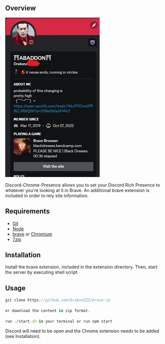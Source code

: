 ## Overview
![](https://github.com/DrakonZZZ/brave-rpc/blob/1e2e6200d44335d78ff252f1eee83c3c089679bd/Active%20RPC%20image.jpg)

Discord-Chrome-Presence allows you to set your Discord Rich Presence to whatever you're looking at it in Brave. An additional brave extension is included in order to rely site information.

## Requirements

- [Git](https://git-scm.com/)
- [Node](https://nodejs.org/en/)
- [brave](https://brave.com) or [Chromium](https://www.chromium.org/getting-involved/download-chromium)
- [7zip](https://www.7-zip.org)

## Installation

Install the brave extension, included in the extension directory. Then, start the server by executing shell script 

## Usage
```javascript
git clone https://github.com/DrakonZZZ/brave-rp 

or download the content in zip format.

run ./start.sh in your terminal or run npm start
```


Discord will need to be open and the Chrome extension needs to be added (see Installation).
